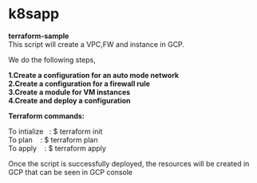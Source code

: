 # k8sapp

**terraform-sample** \
This script will create a VPC,FW and instance in GCP. 

We do the following steps, 

**1.Create a configuration for an auto mode network** \
**2.Create a configuration for a firewall rule** \
**3.Create a module for VM instances** \
**4.Create and deploy a configuration** 

**Terraform commands:**

To intialize &nbsp; : $ terraform init \
To plan     &nbsp;&nbsp; : $ terraform plan \
To apply    &nbsp;&nbsp; : $ terraform apply 

Once the script is successfully deployed, the resources will be created in GCP that can be seen in GCP console
